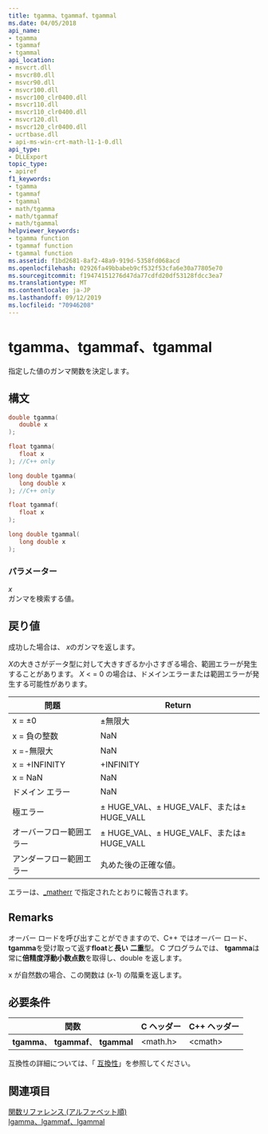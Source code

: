```yaml
---
title: tgamma、tgammaf、tgammal
ms.date: 04/05/2018
api_name:
- tgamma
- tgammaf
- tgammal
api_location:
- msvcrt.dll
- msvcr80.dll
- msvcr90.dll
- msvcr100.dll
- msvcr100_clr0400.dll
- msvcr110.dll
- msvcr110_clr0400.dll
- msvcr120.dll
- msvcr120_clr0400.dll
- ucrtbase.dll
- api-ms-win-crt-math-l1-1-0.dll
api_type:
- DLLExport
topic_type:
- apiref
f1_keywords:
- tgamma
- tgammaf
- tgammal
- math/tgamma
- math/tgammaf
- math/tgammal
helpviewer_keywords:
- tgamma function
- tgammaf function
- tgammal function
ms.assetid: f1bd2681-8af2-48a9-919d-5358fd068acd
ms.openlocfilehash: 02926fa49bbabeb9cf532f53cfa6e30a77805e70
ms.sourcegitcommit: f19474151276d47da77cdfd20df53128fdcc3ea7
ms.translationtype: MT
ms.contentlocale: ja-JP
ms.lasthandoff: 09/12/2019
ms.locfileid: "70946208"
---
```

# <a name="tgamma-tgammaf-tgammal"></a>tgamma、tgammaf、tgammal

指定した値のガンマ関数を決定します。

## <a name="syntax"></a>構文

```C
double tgamma(
   double x
);

float tgamma(
   float x
); //C++ only

long double tgamma(
   long double x
); //C++ only

float tgammaf(
   float x
);

long double tgammal(
   long double x
);
```

### <a name="parameters"></a>パラメーター

*x*<br/>
ガンマを検索する値。

## <a name="return-value"></a>戻り値

成功した場合は、 *x*のガンマを返します。

*X*の大きさがデータ型に対して大きすぎるか小さすぎる場合、範囲エラーが発生することがあります。 *X* < = 0 の場合は、ドメインエラーまたは範囲エラーが発生する可能性があります。

|問題|Return|
|-----------|------------|
|x = ±0|±無限大|
|x = 負の整数|NaN|
|x =-無限大|NaN|
|x = +INFINITY|+INFINITY|
|x = NaN|NaN|
|ドメイン エラー|NaN|
|極エラー|± HUGE_VAL、± HUGE_VALF、または± HUGE_VALL|
|オーバーフロー範囲エラー|± HUGE_VAL、± HUGE_VALF、または± HUGE_VALL|
|アンダーフロー範囲エラー|丸めた後の正確な値。|

エラーは、[_matherr](matherr.md) で指定されたとおりに報告されます。

## <a name="remarks"></a>Remarks

オーバー ロードを呼び出すことができますので、C++ ではオーバー ロード、 **tgamma**を受け取って返す**float**と**長い** **二重**型。 C プログラムでは、 **tgamma**は常に**倍精度浮動小数点数**を取得し、double を返します。

x が自然数の場合、この関数は (x-1) の階乗を返します。

## <a name="requirements"></a>必要条件

|関数|C ヘッダー|C++ ヘッダー|
|--------------|--------------|------------------|
|**tgamma**、 **tgammaf**、 **tgammal**|\<math.h>|\<cmath>|

互換性の詳細については、「 [互換性](../../c-runtime-library/compatibility.md)」を参照してください。

## <a name="see-also"></a>関連項目

[関数リファレンス (アルファベット順)](crt-alphabetical-function-reference.md)<br/>
[lgamma、lgammaf、lgammal](lgamma-lgammaf-lgammal.md)<br/>
